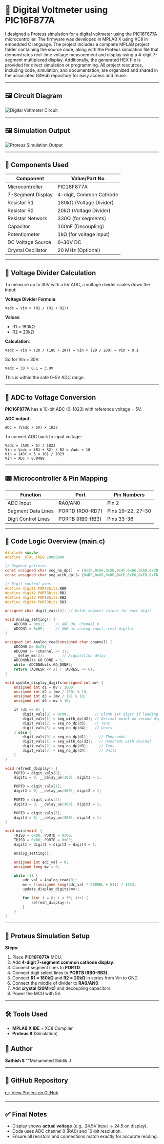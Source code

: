 
# 🔋 Digital Voltmeter using PIC16F877A

I designed a Proteus simulation for a digital voltmeter using the PIC16F877A microcontroller. The firmware was developed in MPLAB X using XC8 in embedded C language. The project includes a complete MPLAB project folder containing the source code, along with the Proteus simulation file that demonstrates real-time voltage measurement and display using a 4-digit 7-segment multiplexed display. Additionally, the generated HEX file is provided for direct simulation or programming. All project resources, including code, simulation, and documentation, are organized and shared in the associated GitHub repository for easy access and reuse.

---

## 🖼️ Circuit Diagram

![Digital Voltmeter Circuit](images/digital_voltmeter_circuit.png)

---

## 🖼️ Simulation Output

![Proteus Simulation Output](images/digital_voltmeter_simulation.jpeg)

---

## 🧰 Components Used

| Component               | Value/Part No           |
|------------------------|-------------------------|
| Microcontroller        | PIC16F877A              |
| 7-Segment Display      | 4-digit, Common Cathode |
| Resistor R1            | 180kΩ (Voltage Divider) |
| Resistor R2            | 20kΩ (Voltage Divider)  |
| Resistor Network       | 330Ω (for segments)     |
| Capacitor              | 100nF (Decoupling)      |
| Potentiometer          | 1kΩ (for voltage input) |
| DC Voltage Source      | 0–30V DC                |
| Crystal Oscillator     | 20 MHz (Optional)       |

---

## 📐 Voltage Divider Calculation

To measure up to 30V with a 5V ADC, a voltage divider scales down the input:

**Voltage Divider Formula**:
```
Vadc = Vin × (R2 / (R1 + R2))
```

**Values**:
- R1 = 180kΩ  
- R2 = 20kΩ

**Calculation**:
```
Vadc = Vin × (20 / (180 + 20)) = Vin × (20 / 200) = Vin × 0.1
```

So for Vin = 30V:
```
Vadc = 30 × 0.1 = 3.0V
```

This is within the safe 0–5V ADC range.

---

## 🔢 ADC to Voltage Conversion

**PIC16F877A** has a 10-bit ADC (0–1023) with reference voltage = 5V.

**ADC output:**
```
ADC = (Vadc / 5V) × 1023
```

To convert ADC back to input voltage:
```
Vadc = (ADC × 5) / 1023
Vin = Vadc × (R1 + R2) / R2 = Vadc × 10
Vin = (ADC × 5 × 10) / 1023
Vin ≈ ADC × 0.0488
```

---

## 📟 Microcontroller & Pin Mapping

| Function            | Port        | Pin Numbers           |
|---------------------|-------------|------------------------|
| ADC Input           | RA0/AN0     | Pin 2                  |
| Segment Data Lines  | PORTD (RD0–RD7) | Pins 19–22, 27–30   |
| Digit Control Lines | PORTB (RB0–RB3) | Pins 33–36         |

---

## 🧾 Code Logic Overview (main.c)

```c
#include <xc.h>
#define _XTAL_FREQ 20000000

// Segment patterns
const unsigned char seg_no_dp[]  = {0x3F,0x06,0x5B,0x4F,0x66,0x6D,0x7D,0x07,0x7F,0x6F};
const unsigned char seg_with_dp[]= {0xBF,0x86,0xDB,0xCF,0xE6,0xED,0xFD,0x87,0xFF,0xEF};

// Digit control pins
#define digit1 PORTBbits.RB0
#define digit2 PORTBbits.RB1
#define digit3 PORTBbits.RB2
#define digit4 PORTBbits.RB3

unsigned char digit_vals[4]; // Holds segment values for each digit

void Analog_setting() {
    ADCON0 = 0x81;     // ADC ON, Channel 0
    ADCON1 = 0x0E;     // AN0 as analog input, rest digital
}

unsigned int Analog_read(unsigned char channel) {
    ADCON0 &= 0xC5;
    ADCON0 |= (channel << 3);
    __delay_ms(2);        // Acquisition delay
    ADCON0bits.GO_DONE = 1;
    while (ADCON0bits.GO_DONE);
    return (ADRESH << 2) | (ADRESL >> 6);
}

void update_display_digits(unsigned int mv) {
    unsigned int d1 = mv / 1000;
    unsigned int d2 = (mv / 100) % 10;
    unsigned int d3 = (mv / 10) % 10;
    unsigned int d4 = mv % 10;

    if (d1 == 0) {
        digit_vals[0] = 0x00;            // Blank 1st digit if leading zero
        digit_vals[1] = seg_with_dp[d2]; // Decimal point on second digit
        digit_vals[2] = seg_no_dp[d3];   // Tens
        digit_vals[3] = seg_no_dp[d4];   // Units
    } else {
        digit_vals[0] = seg_no_dp[d1];     // Thousands
        digit_vals[1] = seg_with_dp[d2];   // Hundreds with decimal
        digit_vals[2] = seg_no_dp[d3];     // Tens
        digit_vals[3] = seg_no_dp[d4];     // Units
    }
}

void refresh_display() {
    PORTD = digit_vals[0];
    digit1 = 0; __delay_us(300); digit1 = 1;

    PORTD = digit_vals[1];
    digit2 = 0; __delay_us(300); digit2 = 1;

    PORTD = digit_vals[2];
    digit3 = 0; __delay_us(300); digit3 = 1;

    PORTD = digit_vals[3];
    digit4 = 0; __delay_us(300); digit4 = 1;
}

void main(void) {
    TRISD = 0x00; PORTD = 0x00;
    TRISB = 0x00; PORTB = 0x0F;
    digit1 = digit2 = digit3 = digit4 = 1;

    Analog_setting();

    unsigned int adc_val = 0;
    unsigned long mv = 0;

    while (1) {
        adc_val = Analog_read(0);
        mv = ((unsigned long)adc_val * 5000UL + 511) / 1023;
        update_display_digits(mv);

        for (int i = 0; i < 30; i++) {
            refresh_display();
        }
    }
}
```

---


## 🧪 Proteus Simulation Setup

**Steps:**
1. Place **PIC16F877A** MCU.
2. Add **4-digit 7-segment common cathode display**.
3. Connect segment lines to **PORTD**.
4. Connect digit select lines to **PORTB (RB0–RB3)**.
5. Connect **R1 = 180kΩ** and **R2 = 20kΩ** in series from Vin to GND.
6. Connect the middle of divider to **RA0/AN0**.
7. Add **crystal (20MHz)** and decoupling capacitors.
8. Power the MCU with 5V.

---

## 🛠 Tools Used

- **MPLAB X IDE** + XC8 Compiler
- **Proteus 8** (Simulation)



## 📌 Author

**Sathish S**  ""Mohammed Siddik J

---

## 📎 GitHub Repository

[👉 View Project on GitHub](https://github.com/Sathish0298/Digital_Voltmeter_Project)

---

## ✅ Final Notes

- Display shows **actual voltage** (e.g., 24.5V input → 24.5 on display).
- Code uses ADC channel 0 (RA0) and 10-bit resolution.
- Ensure all resistors and connections match exactly for accurate reading.
